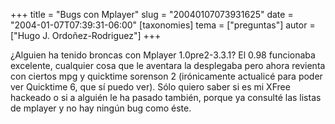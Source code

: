 +++
title = "Bugs con Mplayer"
slug = "20040107073931625"
date = "2004-01-07T07:39:31-06:00"
[taxonomies]
tema = ["preguntas"]
autor = ["Hugo J. Ordoñez-Rodriguez"]
+++

¿Alguien ha tenido broncas con Mplayer 1.0pre2-3.3.1? El 0.98 funcionaba
excelente, cualquier cosa que le aventara la desplegaba pero ahora
revienta con ciertos mpg y quicktime sorenson 2 (irónicamente actualicé
para poder ver Quicktime 6, que sí puedo ver). Sólo quiero saber si es
mi XFree hackeado o si a alguién le ha pasado también, porque ya
consulté las listas de mplayer y no hay ningún bug como éste.
